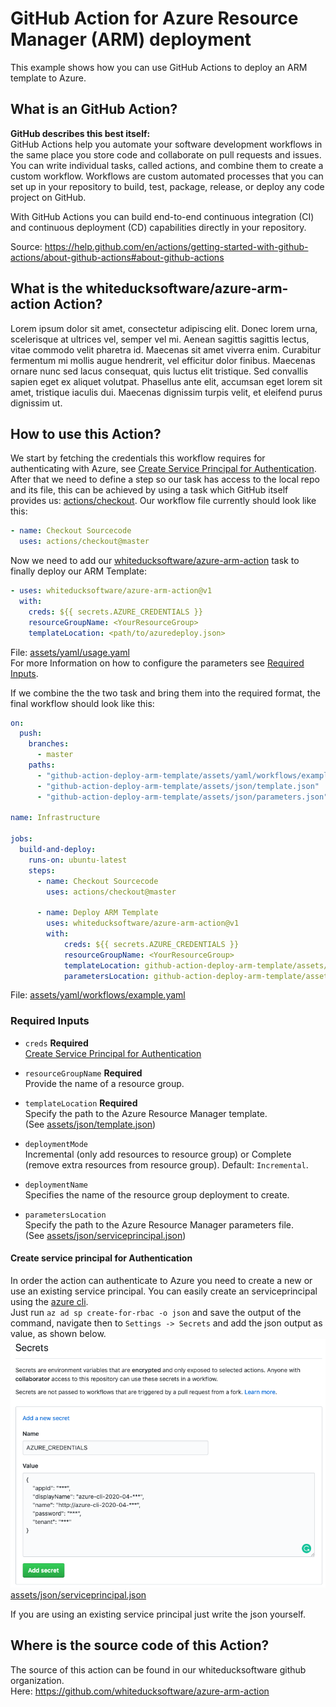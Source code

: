 # GitHub Action for Azure Resource Manager (ARM) deployment
This example shows how you can use GitHub Actions to deploy an ARM template to Azure.

## What is an GitHub Action?
**GitHub describes this best itself:**   
GitHub Actions help you automate your software development workflows in the same place you store code and collaborate on pull requests and issues. You can write individual tasks, called actions, and combine them to create a custom workflow. Workflows are custom automated processes that you can set up in your repository to build, test, package, release, or deploy any code project on GitHub.

With GitHub Actions you can build end-to-end continuous integration (CI) and continuous deployment (CD) capabilities directly in your repository.

Source: https://help.github.com/en/actions/getting-started-with-github-actions/about-github-actions#about-github-actions

## What is the whiteducksoftware/azure-arm-action Action?
Lorem ipsum dolor sit amet, consectetur adipiscing elit. Donec lorem urna, scelerisque at ultrices vel, semper vel mi. Aenean sagittis sagittis lectus, vitae commodo velit pharetra id. Maecenas sit amet viverra enim. Curabitur fermentum mi mollis augue hendrerit, vel efficitur dolor finibus. Maecenas ornare nunc sed lacus consequat, quis luctus elit tristique. Sed convallis sapien eget ex aliquet volutpat. Phasellus ante elit, accumsan eget lorem sit amet, tristique iaculis dui. Maecenas dignissim turpis velit, et eleifend purus dignissim ut.

## How to use this Action?
We start by fetching the credentials this workflow requires for authenticating with Azure, see [Create Service Principal for Authentication](#Create-Service-Principal-for-Authentication). After that we need to define a step so our task has access to the local repo and its file, this can be achieved by using a task which GitHub itself provides us: [actions/checkout](https://github.com/actions/checkout). Our workflow file currently should look like this:
```yaml
- name: Checkout Sourcecode
  uses: actions/checkout@master
```
Now we need to add our [whiteducksoftware/azure-arm-action](https://github.com/whiteducksoftware/azure-arm-action) task to finally deploy our ARM Template:
```yaml
- uses: whiteducksoftware/azure-arm-action@v1
  with:
    creds: ${{ secrets.AZURE_CREDENTIALS }}
    resourceGroupName: <YourResourceGroup>
    templateLocation: <path/to/azuredeploy.json>
```
File: [assets/yaml/usage.yaml](assets/yaml/usage.yaml)   
For more Information on how to configure the parameters see [Required Inputs](#Required-Inputs).

If we combine the the two task and bring them into the required format, the final workflow should look like this:
```yaml
on:
  push:
    branches:
      - master
    paths:
      - "github-action-deploy-arm-template/assets/yaml/workflows/example.yaml"
      - "github-action-deploy-arm-template/assets/json/template.json"
      - "github-action-deploy-arm-template/assets/json/parameters.json"

name: Infrastructure

jobs:
  build-and-deploy:
    runs-on: ubuntu-latest
    steps:
      - name: Checkout Sourcecode
        uses: actions/checkout@master

      - name: Deploy ARM Template
        uses: whiteducksoftware/azure-arm-action@v1
        with:
            creds: ${{ secrets.AZURE_CREDENTIALS }}
            resourceGroupName: <YourResourceGroup>
            templateLocation: github-action-deploy-arm-template/assets/json/template.json
            parametersLocation: github-action-deploy-arm-template/assets/json/parameters.json
```
File: [assets/yaml/workflows/example.yaml](assets/yaml/workflows/example.yaml)

### Required Inputs
* `creds` **Required**   
    [Create Service Principal for Authentication](#Create-Service-Principal-for-Authentication)    

* `resourceGroupName` **Required**   
    Provide the name of a resource group.

* `templateLocation` **Required**  
    Specify the path to the Azure Resource Manager template.  
(See [assets/json/template.json](assets/json/template.json))

* `deploymentMode`   
    Incremental (only add resources to resource group) or Complete (remove extra resources from resource group). Default: `Incremental`.
  
* `deploymentName`  
    Specifies the name of the resource group deployment to create.

* `parametersLocation`   
    Specify the path to the Azure Resource Manager parameters file.  
    (See [assets/json/serviceprincipal.json](assets/json/parameters.json))

#### Create service principal for Authentication
In order the action can authenticate to Azure you need to create a new or use an existing service principal. You can easily create an serviceprincipal using the [azure cli](https://docs.microsoft.com/en-us/cli/azure/?view=azure-cli-latest).   
Just run `az ad sp create-for-rbac -o json` and save the output of the command, navigate then to `Settings -> Secrets` and add the json output as value, as shown below.   
![Create AZURE_CREDENTIALS Secret](assets/images/secret_create_azure_credentials.png)   
[assets/json/serviceprincipal.json](assets/json/serviceprincipal.json)   

If you are using an existing service principal just write the json yourself.

## Where is the source code of this Action?
The source of this action can be found in our whiteducksoftware github organization.   
Here: https://github.com/whiteducksoftware/azure-arm-action